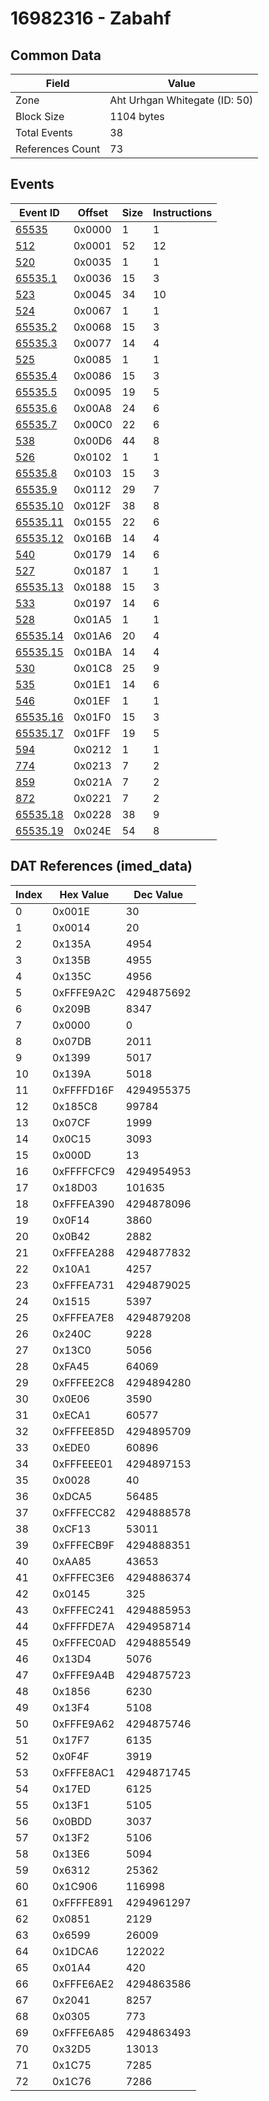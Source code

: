# 16982316 - Zabahf

## Common Data

| Field            | Value                         |
|------------------|-------------------------------|
| Zone             | Aht Urhgan Whitegate (ID: 50) |
| Block Size       | 1104 bytes                    |
| Total Events     | 38                            |
| References Count | 73                            |

## Events

| Event ID                  | Offset   |   Size |   Instructions |
|---------------------------|----------|--------|----------------|
| [65535](./65535.md)       | 0x0000   |      1 |              1 |
| [512](./512.md)           | 0x0001   |     52 |             12 |
| [520](./520.md)           | 0x0035   |      1 |              1 |
| [65535.1](./65535.1.md)   | 0x0036   |     15 |              3 |
| [523](./523.md)           | 0x0045   |     34 |             10 |
| [524](./524.md)           | 0x0067   |      1 |              1 |
| [65535.2](./65535.2.md)   | 0x0068   |     15 |              3 |
| [65535.3](./65535.3.md)   | 0x0077   |     14 |              4 |
| [525](./525.md)           | 0x0085   |      1 |              1 |
| [65535.4](./65535.4.md)   | 0x0086   |     15 |              3 |
| [65535.5](./65535.5.md)   | 0x0095   |     19 |              5 |
| [65535.6](./65535.6.md)   | 0x00A8   |     24 |              6 |
| [65535.7](./65535.7.md)   | 0x00C0   |     22 |              6 |
| [538](./538.md)           | 0x00D6   |     44 |              8 |
| [526](./526.md)           | 0x0102   |      1 |              1 |
| [65535.8](./65535.8.md)   | 0x0103   |     15 |              3 |
| [65535.9](./65535.9.md)   | 0x0112   |     29 |              7 |
| [65535.10](./65535.10.md) | 0x012F   |     38 |              8 |
| [65535.11](./65535.11.md) | 0x0155   |     22 |              6 |
| [65535.12](./65535.12.md) | 0x016B   |     14 |              4 |
| [540](./540.md)           | 0x0179   |     14 |              6 |
| [527](./527.md)           | 0x0187   |      1 |              1 |
| [65535.13](./65535.13.md) | 0x0188   |     15 |              3 |
| [533](./533.md)           | 0x0197   |     14 |              6 |
| [528](./528.md)           | 0x01A5   |      1 |              1 |
| [65535.14](./65535.14.md) | 0x01A6   |     20 |              4 |
| [65535.15](./65535.15.md) | 0x01BA   |     14 |              4 |
| [530](./530.md)           | 0x01C8   |     25 |              9 |
| [535](./535.md)           | 0x01E1   |     14 |              6 |
| [546](./546.md)           | 0x01EF   |      1 |              1 |
| [65535.16](./65535.16.md) | 0x01F0   |     15 |              3 |
| [65535.17](./65535.17.md) | 0x01FF   |     19 |              5 |
| [594](./594.md)           | 0x0212   |      1 |              1 |
| [774](./774.md)           | 0x0213   |      7 |              2 |
| [859](./859.md)           | 0x021A   |      7 |              2 |
| [872](./872.md)           | 0x0221   |      7 |              2 |
| [65535.18](./65535.18.md) | 0x0228   |     38 |              9 |
| [65535.19](./65535.19.md) | 0x024E   |     54 |              8 |

## DAT References (imed_data)

|   Index | Hex Value   |   Dec Value |
|---------|-------------|-------------|
|       0 | 0x001E      |          30 |
|       1 | 0x0014      |          20 |
|       2 | 0x135A      |        4954 |
|       3 | 0x135B      |        4955 |
|       4 | 0x135C      |        4956 |
|       5 | 0xFFFE9A2C  |  4294875692 |
|       6 | 0x209B      |        8347 |
|       7 | 0x0000      |           0 |
|       8 | 0x07DB      |        2011 |
|       9 | 0x1399      |        5017 |
|      10 | 0x139A      |        5018 |
|      11 | 0xFFFFD16F  |  4294955375 |
|      12 | 0x185C8     |       99784 |
|      13 | 0x07CF      |        1999 |
|      14 | 0x0C15      |        3093 |
|      15 | 0x000D      |          13 |
|      16 | 0xFFFFCFC9  |  4294954953 |
|      17 | 0x18D03     |      101635 |
|      18 | 0xFFFEA390  |  4294878096 |
|      19 | 0x0F14      |        3860 |
|      20 | 0x0B42      |        2882 |
|      21 | 0xFFFEA288  |  4294877832 |
|      22 | 0x10A1      |        4257 |
|      23 | 0xFFFEA731  |  4294879025 |
|      24 | 0x1515      |        5397 |
|      25 | 0xFFFEA7E8  |  4294879208 |
|      26 | 0x240C      |        9228 |
|      27 | 0x13C0      |        5056 |
|      28 | 0xFA45      |       64069 |
|      29 | 0xFFFEE2C8  |  4294894280 |
|      30 | 0x0E06      |        3590 |
|      31 | 0xECA1      |       60577 |
|      32 | 0xFFFEE85D  |  4294895709 |
|      33 | 0xEDE0      |       60896 |
|      34 | 0xFFFEEE01  |  4294897153 |
|      35 | 0x0028      |          40 |
|      36 | 0xDCA5      |       56485 |
|      37 | 0xFFFECC82  |  4294888578 |
|      38 | 0xCF13      |       53011 |
|      39 | 0xFFFECB9F  |  4294888351 |
|      40 | 0xAA85      |       43653 |
|      41 | 0xFFFEC3E6  |  4294886374 |
|      42 | 0x0145      |         325 |
|      43 | 0xFFFEC241  |  4294885953 |
|      44 | 0xFFFFDE7A  |  4294958714 |
|      45 | 0xFFFEC0AD  |  4294885549 |
|      46 | 0x13D4      |        5076 |
|      47 | 0xFFFE9A4B  |  4294875723 |
|      48 | 0x1856      |        6230 |
|      49 | 0x13F4      |        5108 |
|      50 | 0xFFFE9A62  |  4294875746 |
|      51 | 0x17F7      |        6135 |
|      52 | 0x0F4F      |        3919 |
|      53 | 0xFFFE8AC1  |  4294871745 |
|      54 | 0x17ED      |        6125 |
|      55 | 0x13F1      |        5105 |
|      56 | 0x0BDD      |        3037 |
|      57 | 0x13F2      |        5106 |
|      58 | 0x13E6      |        5094 |
|      59 | 0x6312      |       25362 |
|      60 | 0x1C906     |      116998 |
|      61 | 0xFFFFE891  |  4294961297 |
|      62 | 0x0851      |        2129 |
|      63 | 0x6599      |       26009 |
|      64 | 0x1DCA6     |      122022 |
|      65 | 0x01A4      |         420 |
|      66 | 0xFFFE6AE2  |  4294863586 |
|      67 | 0x2041      |        8257 |
|      68 | 0x0305      |         773 |
|      69 | 0xFFFE6A85  |  4294863493 |
|      70 | 0x32D5      |       13013 |
|      71 | 0x1C75      |        7285 |
|      72 | 0x1C76      |        7286 |
